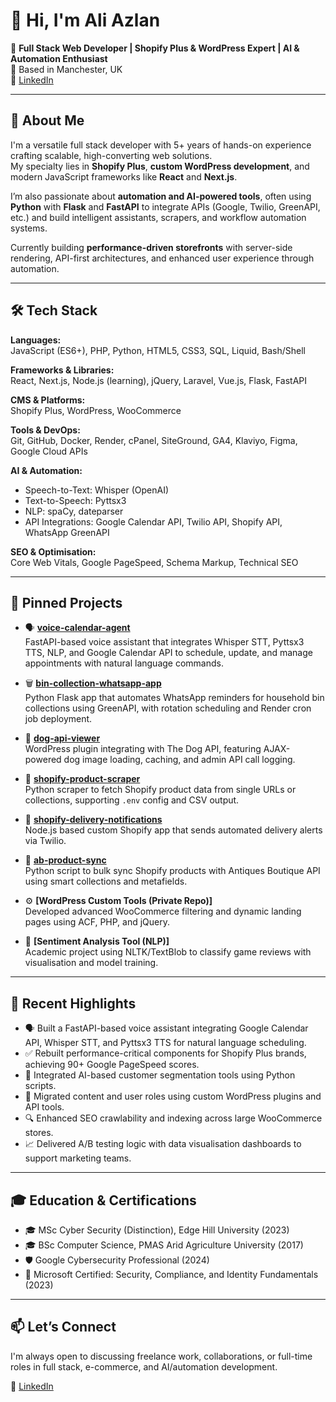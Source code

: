 # 👋 Hi, I'm Ali Azlan

🎯 **Full Stack Web Developer | Shopify Plus & WordPress Expert | AI & Automation Enthusiast**  
📍 Based in Manchester, UK  
🔗 [LinkedIn](https://linkedin.com/in/syed-ali-azlan)

---

## 🚀 About Me

I'm a versatile full stack developer with 5+ years of hands-on experience crafting scalable, high-converting web solutions.  
My specialty lies in **Shopify Plus**, **custom WordPress development**, and modern JavaScript frameworks like **React** and **Next.js**.

I’m also passionate about **automation and AI-powered tools**, often using **Python** with **Flask** and **FastAPI** to integrate APIs (Google, Twilio, GreenAPI, etc.) and build intelligent assistants, scrapers, and workflow automation systems.

Currently building **performance-driven storefronts** with server-side rendering, API-first architectures, and enhanced user experience through automation.

---

## 🛠 Tech Stack

**Languages:**  
JavaScript (ES6+), PHP, Python, HTML5, CSS3, SQL, Liquid, Bash/Shell

**Frameworks & Libraries:**  
React, Next.js, Node.js (learning), jQuery, Laravel, Vue.js, Flask, FastAPI

**CMS & Platforms:**  
Shopify Plus, WordPress, WooCommerce

**Tools & DevOps:**  
Git, GitHub, Docker, Render, cPanel, SiteGround, GA4, Klaviyo, Figma, Google Cloud APIs

**AI & Automation:**  
- Speech-to-Text: Whisper (OpenAI)  
- Text-to-Speech: Pyttsx3  
- NLP: spaCy, dateparser  
- API Integrations: Google Calendar API, Twilio API, Shopify API, WhatsApp GreenAPI

**SEO & Optimisation:**  
Core Web Vitals, Google PageSpeed, Schema Markup, Technical SEO

---

## 📌 Pinned Projects

- 🗣️ **[voice-calendar-agent](https://github.com/syedaliazlan/voice-calendar-agent)**  
  FastAPI-based voice assistant that integrates Whisper STT, Pyttsx3 TTS, NLP, and Google Calendar API to schedule, update, and manage appointments with natural language commands.

- 🗑️ **[bin-collection-whatsapp-app](https://github.com/syedaliazlan/bin-collection-whatsapp-app)**  
  Python Flask app that automates WhatsApp reminders for household bin collections using GreenAPI, with rotation scheduling and Render cron job deployment.

- 🐶 **[dog-api-viewer](https://github.com/syedaliazlan/dog-api-viewer)**  
  WordPress plugin integrating with The Dog API, featuring AJAX-powered dog image loading, caching, and admin API call logging.

- 🛒 **[shopify-product-scraper](https://github.com/syedaliazlan/shopify-product-scraper)**  
  Python scraper to fetch Shopify product data from single URLs or collections, supporting `.env` config and CSV output.

- 🔔 **[shopify-delivery-notifications](https://github.com/syedaliazlan/shopify-delivery-notifications)**  
  Node.js based custom Shopify app that sends automated delivery alerts via Twilio.

- 🔄 **[ab-product-sync](https://github.com/syedaliazlan/shopify-to-ab)**  
  Python script to bulk sync Shopify products with Antiques Boutique API using smart collections and metafields.

- ⚙️ **[WordPress Custom Tools (Private Repo)]**  
  Developed advanced WooCommerce filtering and dynamic landing pages using ACF, PHP, and jQuery.

- 🧠 **[Sentiment Analysis Tool (NLP)]**  
  Academic project using NLTK/TextBlob to classify game reviews with visualisation and model training.

---

## 🧩 Recent Highlights

- 🗣️ Built a FastAPI-based voice assistant integrating Google Calendar API, Whisper STT, and Pyttsx3 TTS for natural language scheduling.
- ✅ Rebuilt performance-critical components for Shopify Plus brands, achieving 90+ Google PageSpeed scores.
- 🔁 Integrated AI-based customer segmentation tools using Python scripts.
- 💬 Migrated content and user roles using custom WordPress plugins and API tools.
- 🔍 Enhanced SEO crawlability and indexing across large WooCommerce stores.
- 📈 Delivered A/B testing logic with data visualisation dashboards to support marketing teams.

---

## 🎓 Education & Certifications

- 🎓 MSc Cyber Security (Distinction), Edge Hill University (2023)  
- 🎓 BSc Computer Science, PMAS Arid Agriculture University (2017)  
- 🛡️ Google Cybersecurity Professional (2024)  
- 🔐 Microsoft Certified: Security, Compliance, and Identity Fundamentals (2023)

---

## 📫 Let’s Connect

I'm always open to discussing freelance work, collaborations, or full-time roles in full stack, e-commerce, and AI/automation development.

💼 [LinkedIn](https://linkedin.com/in/syed-ali-azlan)
